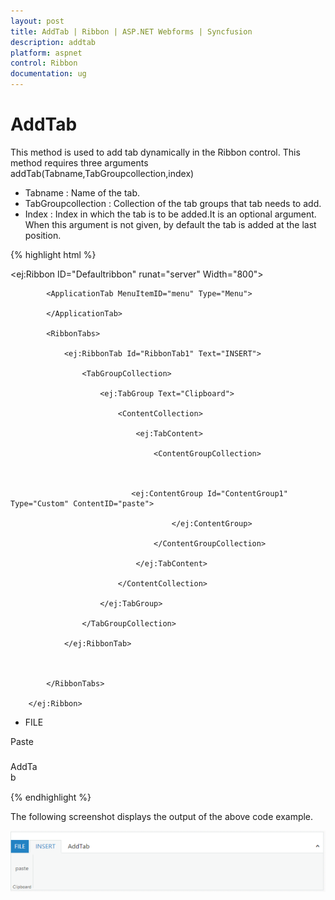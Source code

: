 ```yaml
---
layout: post
title: AddTab | Ribbon | ASP.NET Webforms | Syncfusion
description: addtab
platform: aspnet
control: Ribbon
documentation: ug
---
```


# AddTab

This method is used to add tab dynamically in the Ribbon control. This method requires three arguments addTab(Tabname,TabGroupcollection,index)

* Tabname : Name of the tab.
* TabGroupcollection : Collection of the tab groups that tab needs to add.
* Index : Index in which the tab is to be added.It is an optional argument. When this argument is not given, by default the tab is added at the last position.



{% highlight html %}



<ej:Ribbon ID="Defaultribbon" runat="server" Width="800">

            <ApplicationTab MenuItemID="menu" Type="Menu">

            </ApplicationTab>

            <RibbonTabs>

                <ej:RibbonTab Id="RibbonTab1" Text="INSERT">

                    <TabGroupCollection>

                        <ej:TabGroup Text="Clipboard">

                            <ContentCollection>

                                <ej:TabContent>

                                    <ContentGroupCollection>



                               <ej:ContentGroup Id="ContentGroup1" Type="Custom" ContentID="paste">

                                        </ej:ContentGroup>

                                    </ContentGroupCollection>

                                </ej:TabContent>

                            </ContentCollection>

                        </ej:TabGroup>

                    </TabGroupCollection>

                </ej:RibbonTab>



            </RibbonTabs>

        </ej:Ribbon>

<ul id="menu">

<li><a>FILE</a></li>

</ul>

<div id="paste" style="height:40px;width:43px;">Paste</div>

<div id="newtab" style="height:35px;width:43px;">AddTab</div>

<script type="text/javascript">

var ribbonObj;

               var tabGroup = [{

            text: "New", type: "custom", contentID: "newtab"

        }];

$(function()

{

ribbonObj = $("#Defaultribbon").data("ejRibbon");

ribbonObj.addTab("AddTab", tabGroup, 2);

});

</script>





{% endhighlight %}





The following screenshot displays the output of the above code example.

![](AddTab_images/AddTab_img1.png)





